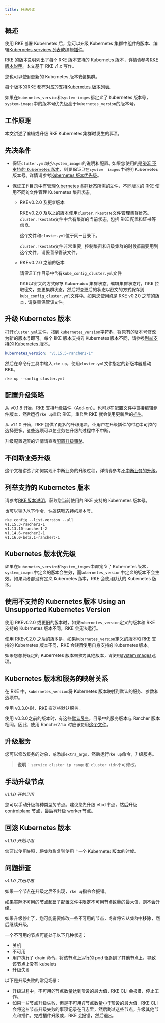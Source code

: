 ```yaml
---
title: 升级必读
---
```


## 概述

使用 RKE 部署 Kubernetes 后，您可以升级 Kubernetes 集群中组件的版本、编辑[Kubernetes services 列表](/docs/rke/config-options/services/_index)或编辑[插件](/docs/rke/config-options/add-ons/_index)。

RKE 的版本说明列出了每个 RKE 版本支持的 Kubernetes 版本，详情请参考[RKE 版本说明](https://github.com/rancher/rke/releases/)。本文基于 RKE v1.x 写作。

您也可以使用更新的 Kubernetes 版本安装集群。

每个版本的 RKE 都有对应的支持[Kubernetes 版本列表](#listing-supported-kubernetes-versions)。

如果在`kubernetes_version`和`system-images`都定义了 Kubernetes 版本号，`system-images`中的版本号优先级高于`kubernetes_version`的版本号。

## 工作原理

本文讲述了编辑或升级 RKE Kubernetes 集群时发生的事项。

## 先决条件

- 保证`cluster.yml`缺少`system_images`的说明和配置。如果您使用的是[RKE 不支持的 Kubernetes 版本](#using-an-unsupported-kubernetes-version)，则要保证只在`system——images`中说明 Kubernetes 版本号。详情请参考[Kubernetes 版本优先级](#kubernetes-version-precedence)。

* 保证工作目录中有管理[Kubernetes 集群状态](/docs/rke/installation/_index)所需的文件，不同版本的 RKE 使用不同的文件管理 Kubernetes 集群状态。

  - RKE v0.2.0 及更新版本

    RKE v0.2.0 及以上的版本使用`cluster.rkestate`文件管理集群状态。`cluster.rkestate`文件中含有集群的当前状态，包括 RKE 配置和证书等信息。

    这个文件和`cluster.yml`位于同一目录下。

    `cluster.rkestate`文件非常重要，控制集群和升级集群的时候都需要用到这个文件，请妥善保管该文件。

  - RKE v0.2.0 之前的版本

    请保证工作目录中含有`kube_config_cluster.yml`文件

    RKE 以密文的方式保存 Kubernetes 集群状态。编辑集群状态时，RKE 拉取密文，变更集群状态，然后将变更后的状态以密文的方式保存到`kube_config_cluster.yml`文件中。如果您使用的是 RKE v0.2.0 之前的版本，请妥善保管该文件。

## 升级 Kubernetes 版本

打开`cluster.yml`文件，找到 `kubernetes_version`字符串，将原有的版本号修改为新的版本号即可。每个 RKE 版本支持的 Kubernetes 版本不同，请参考[列举支持的 Kubernetes 版本](#listing-supported-kubernetes-versions)。

```yaml
kubernetes_version: "v1.15.5-rancher1-1"
```

然后在命令行工具中输入 `rke up`，使用`cluster.yml`文件指定的新版本器启动 RKE。

```shell
rke up --config cluster.yml
```

## 配置升级策略

从 v0.1.8 开始，RKE 支持升级插件（Add-on）。也可以在配置文件中直接编辑组件版本，然后运行`rke up`重启 RKE，重启后 RKE 就会使用更新后的[插件](/docs/rke/config-options/add-ons/_index)。

从 v1.1.0 开始，RKE 提供了更多的升级选项，让用户在升级插件的过程中可控的选择更多。这些选项可以使业务在升级的过程中不中断。

升级配置选项的详情请查看[配置升级策略](/docs/rke/upgrades/configuring-strategy/_index)。

## 不间断业务升级

这个文档讲述了如何实现不中断业务的升级过程，详情请参考[不中断业务的升级](/docs/rke/upgrades/maintaining-availability/_index)。

## 列举支持的 Kubernetes 版本

请参考[RKE 版本说明](https://github.com/rancher/rke/releases)，获取您当前使用的 RKE 支持的 Kubernetes 版本号。

也可以输入以下命令，快速获取支持的版本号。

```shell
rke config --list-version --all
v1.15.3-rancher2-1
v1.13.10-rancher1-2
v1.14.6-rancher2-1
v1.16.0-beta.1-rancher1-1
```

## Kubernetes 版本优先级

如果在`kubernetes_version`和`system_images`中都定义了 Kubernetes 版本，`system_images`中定义的版本会生效，而`kubernetes_version`中定义的版本不会生效。如果两者都没有定义 Kubernetes 版本，RKE 会使用默认的 Kubernetes 版本。

## 使用不支持的 Kubernetes 版本 Using an Unsupported Kubernetes Version

使用 RKEv0.2.0 或更旧的版本时，如果`kubernetes_version`定义的版本和 RKE 支持的 Kubernetes 版本不同，RKE 会无法运行。

使用 RKEv0.2.0 之后的版本是，如果`kubernetes_version`定义的版本和 RKE 支持的 Kubernetes 版本不同，RKE 会转而使用自身支持的 Kubernetes 版本。

如果您想将既定的 Kubernetes 版本替换为其他版本，请使用[system images](/docs/rke/config-options/system-images/_index)选项。

## Kubernetes 版本和服务的映射关系

在 RKE 中，`kubernetes_version`将 Kubernetes 版本映射到默认的服务、参数和选项中。

使用 v0.3.0+时，RKE 有这些[默认服务](https://github.com/rancher/kontainer-driver-metadata/blob/master/rke/k8s_service_options.go)。

使用 v0.3.0 之前的版本时，有这些[默认服务](https://github.com/rancher/types/blob/release/v2.2/apis/management.cattle.io/v3/k8s_defaults.go)。目录中的服务版本与 Rancher 版本相同。因此，使用 Rancher2.1.x 时应该使用[这个文件](https://github.com/rancher/types/blob/release/v2.1/apis/management.cattle.io/v3/k8s_defaults.go)。

## 升级服务

您可以修改服务的对象，或添加`extra_args`，然后运行`rke up`命令，升级服务。

> **说明：** `service_cluster_ip_range` 和 `cluster_cidr`不可修改。

## 手动升级节点

_v1.1.0 开始可用_

您可以手动升级每种类型的节点。建议您先升级 etcd 节点，然后升级 controlplane 节点，最后再升级 worker 节点。

## 回滚 Kubernetes 版本

_v1.1.0 开始可用_

您可以使用快照，将集群恢复到使用上一个 Kubernetes 版本的时候。

## 问题排查

_v1.1.0 开始可用_

如果一个节点在升级之后不出现，`rke up`指令会报错。

如果实际不可用的节点超出了配置文件中限定不可用节点数量的最大值，则不会升级。

如果升级停止了，您可能需要修改一些不可用的节点，或者将它从集群中移除，然后继续升级。

一个不可用的节点可能处于以下几种状态：

- 关机
- 不可用
- 用户执行了 drain 命令，将该节点上运行的 pod 驱逐到了其他节点上，导致该节点上没有 kubelets
- 升级失败

以下是升级失败的常见场景：

- 升级过程中，不可用的节点数量达到预设的最大值，RKE CLI 会报错，停止工作。
- 如果一些节点升级失败，但是不可用的节点数量小于预设的最大值，RKE CLI 会将这些节点升级失败的事项记录在日志里，然后跳过这些节点，升级其他节点和插件。完成插件升级或，RKE 会报错，然后退出。
